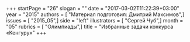 +++
startPage = "26"
slogan = ""
date = "2017-03-02T11:22:39+03:00"
year = "2015"
authors = [ "Материал подготовил: Дмитрий Максимов",]
issues = [ "2015_05",]
side = "left"
illustrators = [ "Сергей Чуб",]
month = "05"
rubrics = [ "Олимпиады",]
title = "Избранные задачи конкурса «Кенгуру»"
+++
